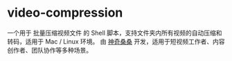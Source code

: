 # video-compression
一个用于 批量压缩视频文件 的 Shell 脚本，支持文件夹内所有视频的自动压缩和转码，适用于 Mac / Linux 环境。  由 [神奇桑桑](https://github.com/cyanskye) 开发，适用于短视频工作者、内容创作者、团队协作等多种场景。
